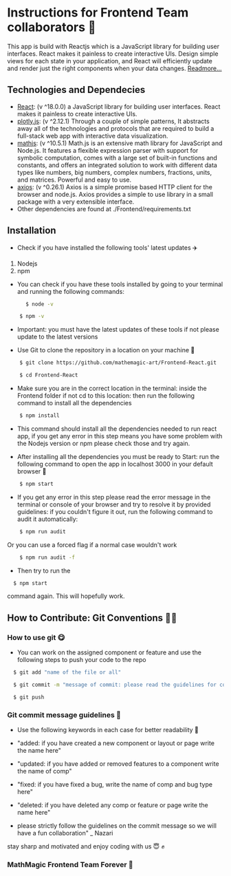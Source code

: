 # Instructions for Frontend Team collaborators 🥷

This app is build with Reactjs which is a JavaScript library for building user interfaces. React makes it painless to create interactive UIs. Design simple views for each state in your application, and React will efficiently update and render just the right components when your data changes. [Readmore...](https://reactjs.org/)

## Technologies and Dependecies

- [React](https://reactjs.org/): (v ^18.0.0) a JavaScript library for building user interfaces. React makes it painless to create interactive UIs.
- [plotly.js](https://plotly.com/): (v ^2.12.1) Through a couple of simple patterns, It abstracts away all of the technologies and protocols that are required to build a full-stack web app with interactive data visualization.
- [mathjs](https://www.npmjs.com/package/mathjs): (v ^10.5.1) Math.js is an extensive math library for JavaScript and Node.js. It features a flexible expression parser with support for symbolic computation, comes with a large set of built-in functions and constants, and offers an integrated solution to work with different data types like numbers, big numbers, complex numbers, fractions, units, and matrices. Powerful and easy to use.
- [axios](https://axios-http.com/): (v ^0.26.1) Axios is a simple promise based HTTP client for the browser and node.js. Axios provides a simple to use library in a small package with a very extensible interface.
- Other dependencies are found at ./Frontend/requirements.txt

## Installation

- Check if you have installed the following tools' latest updates ✈️

1. Nodejs
1. npm

- You can check if you have these tools installed by going to your terminal and running the following commands:

```bash
      $ node -v
```

```bash
    $ npm -v
```

- Important: you must have the latest updates of these tools if not please update to the latest versions

- Use Git to clone the repository in a location on your machine 🍎

```bash
    $ git clone https://github.com/mathemagic-art/Frontend-React.git
```

```bash
    $ cd Frontend-React
```

- Make sure you are in the correct location in the terminal: inside the Frontend folder if not cd to this location: then run the following command to install all the dependencies

```bash
    $ npm install
```

- This command should install all the dependencies needed to run react app, if you get any error in this step means you have some problem with the Nodejs version or npm please check those and try again.

- After installing all the dependencies you must be ready to Start: run the following command to open the app in localhost 3000 in your default browser 🍎

```bash
    $ npm start
```

- If you get any error in this step please read the error message in the terminal or console of your browser and try to resolve it by provided guidelines: if you couldn't figure it out, run the following command to audit it automatically:

```bash
    $ npm run audit
```

Or you can use a forced flag if a normal case wouldn't work

```bash
    $ npm run audit -f
```

- Then try to run the

```bash
  $ npm start
```

command again. This will hopefully work.

## How to Contribute: Git Conventions 🕵️‍♀️

### How to use git 😋

- You can work on the assigned component or feature and use the following steps to push your code to the repo

```bash
  $ git add "name of the file or all"
```

```bash
  $ git commit -m "message of commit: please read the guidelines for commit message"
```

```bash
  $ git push
```

### Git commit message guidelines 🔔

- Use the following keywords in each case for better readability 🐒

- "added: if you have created a new component or layout or page write the name here"
- "updated: if you have added or removed features to a component write the name of comp"
- "fixed: if you have fixed a bug, write the name of comp and bug type here"
- "deleted: if you have deleted any comp or feature or page write the name here"

* please strictly follow the guidelines on the commit message so we will have a fun collaboration" \_ Nazari

stay sharp and motivated and enjoy coding with us 😇 ✊‍

### MathMagic Frontend Team Forever 🤘
